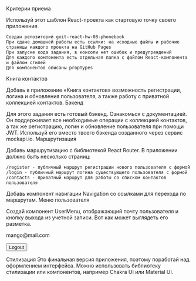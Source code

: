 Критерии приема

Используй этот шаблон React-проекта как стартовую точку своего приложения.

    Создан репозиторий goit-react-hw-08-phonebook
    При сдаче домашней работы есть ссылки: на исходные файлы и рабочие страницы каждого проекта на GitHub Pages
    При запуске кода задания, в консоли нет ошибок и предупреждений
    Для каждого компонента есть отдельная папка с файлом React-компонента и файлом стилей
    Для компонентов описаны propTypes

Книга контактов

Добавь в приложение «Книга контактов» возможность регистрации, логина и обновления пользователя, а также работу с приватной коллекцией контактов.
Бэкенд

Для этого задания есть готовый бэкенд. Ознакомься с документацией. Он поддерживает все необходимые операции с коллекцией контактов, а так же регистрацию, логин и обновление пользователя при помощи JWT. Используй его вместо твоего бэкенда созданного через сервис mockapi.io.
Маршрутизация

Добавь маршрутизацию с библиотекой React Router. В приложении должно быть несколько страниц:

    /register - публичный маршрут регистрации нового пользователя с формой
    /login - публичный маршрут логина существующего пользователя с формой
    /contacts - приватный маршрут для работы со списком контактов пользователя

Добавь компонент навигации Navigation со ссылками для перехода по маршрутам.
Меню пользователя

Создай компонент UserMenu, отображающий почту пользователя и кнопку выхода из учетной записи. Вот как может выглядеть его разметка.

<div>
  <p>mango@mail.com</p>
  <button>Logout</button>
</div>

Стилизация
Это финальная версия приложения, поэтому поработай над оформлением интерфейса. Можно использовать библиотеку стилизации или компонентов, например Chakra UI или Material UI.
